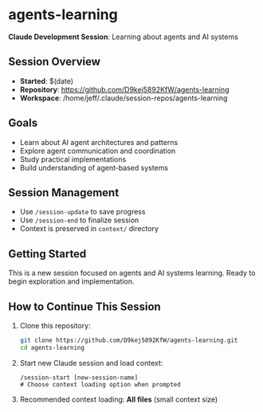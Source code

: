 # agents-learning

**Claude Development Session**: Learning about agents and AI systems

## Session Overview
- **Started**: $(date)
- **Repository**: https://github.com/D9kej5892KfW/agents-learning
- **Workspace**: /home/jeff/.claude/session-repos/agents-learning

## Goals
- Learn about AI agent architectures and patterns
- Explore agent communication and coordination
- Study practical implementations
- Build understanding of agent-based systems

## Session Management
- Use `/session-update` to save progress
- Use `/session-end` to finalize session
- Context is preserved in `context/` directory

## Getting Started
This is a new session focused on agents and AI systems learning. Ready to begin exploration and implementation.

## How to Continue This Session

1. Clone this repository:
   ```bash
   git clone https://github.com/D9kej5892KfW/agents-learning.git
   cd agents-learning
   ```

2. Start new Claude session and load context:
   ```
   /session-start [new-session-name]
   # Choose context loading option when prompted
   ```

3. Recommended context loading: **All files** (small context size)